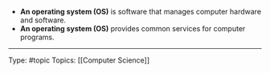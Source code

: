 - **An operating system (OS)** is software that manages computer hardware and software.
- **An operating system (OS)** provides common services for computer programs.
___
Type: #topic 
Topics: [[Computer Science]]

